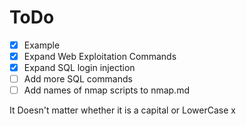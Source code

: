 # ToDo
- [X] Example
- [X] Expand Web Exploitation Commands
- [x] Expand SQL login injection
- [ ] Add more SQL commands
- [ ] Add names of nmap scripts to nmap.md

It Doesn't matter whether it is a capital or LowerCase x
